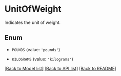 # UnitOfWeight

Indicates the unit of weight.

## Enum

* `POUNDS` (value: `'pounds'`)

* `KILOGRAMS` (value: `'kilograms'`)

[[Back to Model list]](../README.md#documentation-for-models) [[Back to API list]](../README.md#documentation-for-api-endpoints) [[Back to README]](../README.md)



